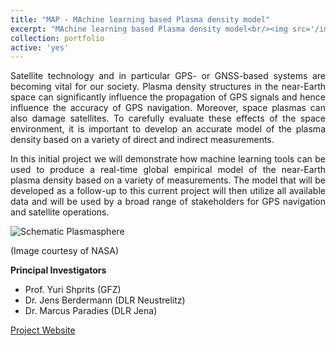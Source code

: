 ```yaml
---
title: "MAP - MAchine learning based Plasma density model"
excerpt: "MAchine learning based Plasma density model<br/><img src='/images/csm_Schematic_plasmasphere_9d0839c6bd.jpg'><br/>Image courtesy of NASA"
collection: portfolio
active: 'yes'
---
```


<p align="justify">
Satellite technology and in particular GPS- or GNSS-based systems are becoming vital for our society. Plasma density structures in the near-Earth space can significantly influence the propagation of GPS signals and hence influence the accuracy of GPS navigation. Moreover, space plasmas can also damage satellites. To carefully evaluate these effects of the space environment, it is important to develop an accurate model of the plasma density based on a variety of direct and indirect measurements.
</p>

<p align="justify">
In this initial project we will demonstrate how machine learning tools can be used to produce a real-time global empirical model of the near-Earth plasma density based on a variety of measurements. The model that will be developed as a follow-up to this current project will then utilize all available data and will be used by a broad range of stakeholders for GPS navigation and satellite operations.
</p>

![Schematic Plasmasphere](https://marcusparadies.github.io/images/csm_Schematic_plasmasphere_9d0839c6bd.jpg)

(Image courtesy of NASA)

**Principal Investigators**
* Prof. Yuri Shprits (GFZ) 
* Dr. Jens Berdermann (DLR Neustrelitz) 
* Dr. Marcus Paradies (DLR Jena)

[Project Website](https://www.plasmamap.de/)
